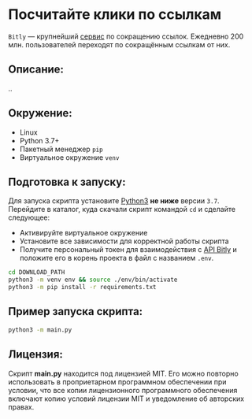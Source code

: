 # Посчитайте клики по ссылкам

`Bitly` — крупнейший [сервис](https://bitly.com/) по сокращению ссылок.
Ежедневно 200 млн. пользователей переходят по сокращённым ссылкам от них.

## Описание:
..

## Окружение:
* Linux
* Python 3.7+
* Пакетный менеджер `pip`
* Виртуальное окружение `venv`

## Подготовка к запуску:
Для запуска скрипта установите [Python3](https://www.python.org/) **не ниже** версии `3.7`. Перейдите в каталог, куда скачали скрипт командой `cd` и сделайте следующее:
- Активируйте виртуальное окружение
- Установите все зависимости для корректной работы скрипта
- Получите персональный токен для взаимодействия с [API Bitly](https://app.bitly.com/settings/api/) и положите его в корень проекта в файл с названием `.env`.
```sh
cd DOWNLOAD_PATH
python3 -m venv env && source ./env/bin/activate
python3 -m pip install -r requirements.txt
```
## Пример запуска скрипта:
```sh
python3 -m main.py
```
## Лицензия:
Скрипт **main.py** находится под лицензией MIT. Его можно повторно использовать в проприетарном программном обеспечении при условии, что все копии лицензионного программного обеспечения включают копию условий лицензии MIT и уведомление об авторских правах.
